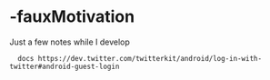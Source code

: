 # -fauxMotivation



Just a few notes while I develop

      docs https://dev.twitter.com/twitterkit/android/log-in-with-twitter#android-guest-login
 